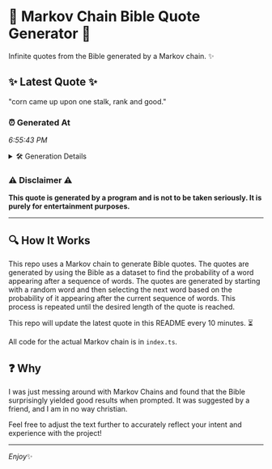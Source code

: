# 📖 Markov Chain Bible Quote Generator 📖

Infinite quotes from the Bible generated by a Markov chain. ✨

## ✨ Latest Quote ✨
"corn came up upon one stalk, rank and good."

### ⏰ Generated At
*6:55:43 PM*

<details>
    <summary>🛠️ Generation Details</summary>
    <p>
        <strong>🌱 Seed:</strong> corn<br>
        <strong>🔄 Iterations:</strong> 8<br>
        <strong>📜 Context History:</strong><br>[ corn ]: came<br>[ corn, came ]: up<br>[ corn, came, up ]: upon<br>[ corn, came, up, upon ]: one<br>[ corn, came, up, upon, one ]: stalk,<br>[ corn, came, up, upon, one, stalk, ]: rank<br>[ came, up, upon, one, stalk,, rank ]: and<br>[ up, upon, one, stalk,, rank, and ]: good.<br>
    </p>
</details>

### ⚠️ Disclaimer ⚠️
**This quote is generated by a program and is not to be taken seriously. It is purely for entertainment purposes.**

---

## 🔍 How It Works

This repo uses a Markov chain to generate Bible quotes. The quotes are generated by using the Bible as a dataset to find the probability of a word appearing after a sequence of words. The quotes are generated by starting with a random word and then selecting the next word based on the probability of it appearing after the current sequence of words. This process is repeated until the desired length of the quote is reached.

This repo will update the latest quote in this README every 10 minutes. ⏳

All code for the actual Markov chain is in `index.ts`.

## ❓ Why

I was just messing around with Markov Chains and found that the Bible surprisingly yielded good results when prompted. 
It was suggested by a friend, and I am in no way christian.

Feel free to adjust the text further to accurately reflect your intent and experience with the project!

---

*Enjoy*✨
